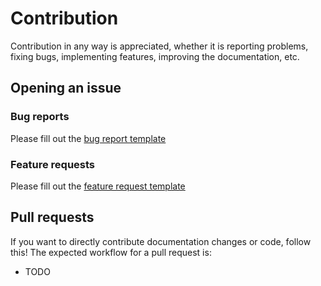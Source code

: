 # Contribution

Contribution in any way is appreciated, whether it is reporting problems, fixing bugs, implementing features, improving the documentation, etc.

## Opening an issue

### Bug reports

Please fill out the [bug report template]()

### Feature requests

Please fill out the [feature request template]()

## Pull requests

If you want to directly contribute documentation changes or code, follow this! The expected workflow for a pull request is:

- TODO